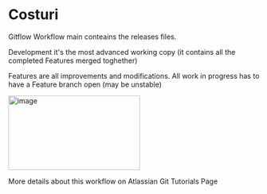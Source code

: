# Costuri

Gitflow Workflow
main conteains the releases files.

Development it's the most advanced working copy (it contains all the completed Features merged toghether)

Features are all improvements and modifications. All work in progress has to have a Feature branch open (may be unstable)

<img width="264" height="150" alt="image" src="https://github.com/user-attachments/assets/fc5aeaeb-6ffc-4dc6-b388-ec2a54fffc10" />

More details about this workflow on Atlassian Git Tutorials Page
